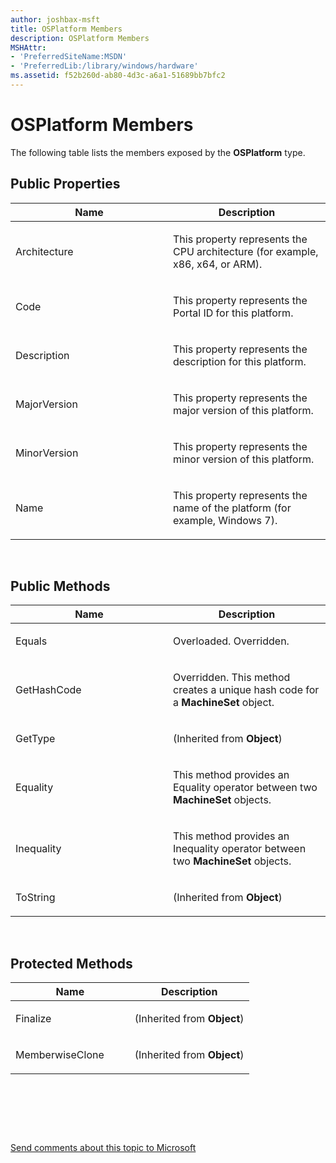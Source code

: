 ```yaml
---
author: joshbax-msft
title: OSPlatform Members
description: OSPlatform Members
MSHAttr:
- 'PreferredSiteName:MSDN'
- 'PreferredLib:/library/windows/hardware'
ms.assetid: f52b260d-ab80-4d3c-a6a1-51689bb7bfc2
---
```


# OSPlatform Members


The following table lists the members exposed by the **OSPlatform** type.

## Public Properties


<table>
<colgroup>
<col width="50%" />
<col width="50%" />
</colgroup>
<thead>
<tr class="header">
<th>Name</th>
<th>Description</th>
</tr>
</thead>
<tbody>
<tr class="odd">
<td><p>Architecture</p></td>
<td><p>This property represents the CPU architecture (for example, x86, x64, or ARM).</p></td>
</tr>
<tr class="even">
<td><p>Code</p></td>
<td><p>This property represents the Portal ID for this platform.</p></td>
</tr>
<tr class="odd">
<td><p>Description</p></td>
<td><p>This property represents the description for this platform.</p></td>
</tr>
<tr class="even">
<td><p>MajorVersion</p></td>
<td><p>This property represents the major version of this platform.</p></td>
</tr>
<tr class="odd">
<td><p>MinorVersion</p></td>
<td><p>This property represents the minor version of this platform.</p></td>
</tr>
<tr class="even">
<td><p>Name</p></td>
<td><p>This property represents the name of the platform (for example, Windows 7).</p></td>
</tr>
</tbody>
</table>

 

## Public Methods


<table>
<colgroup>
<col width="50%" />
<col width="50%" />
</colgroup>
<thead>
<tr class="header">
<th>Name</th>
<th>Description</th>
</tr>
</thead>
<tbody>
<tr class="odd">
<td><p>Equals</p></td>
<td><p>Overloaded. Overridden.</p></td>
</tr>
<tr class="even">
<td><p>GetHashCode</p></td>
<td><p>Overridden. This method creates a unique hash code for a <strong>MachineSet</strong> object.</p></td>
</tr>
<tr class="odd">
<td><p>GetType</p></td>
<td><p>(Inherited from <strong>Object</strong>)</p></td>
</tr>
<tr class="even">
<td><p>Equality</p></td>
<td><p>This method provides an Equality operator between two <strong>MachineSet</strong> objects.</p></td>
</tr>
<tr class="odd">
<td><p>Inequality</p></td>
<td><p>This method provides an Inequality operator between two <strong>MachineSet</strong> objects.</p></td>
</tr>
<tr class="even">
<td><p>ToString</p></td>
<td><p>(Inherited from <strong>Object</strong>)</p></td>
</tr>
</tbody>
</table>

 

## Protected Methods


<table>
<colgroup>
<col width="50%" />
<col width="50%" />
</colgroup>
<thead>
<tr class="header">
<th>Name</th>
<th>Description</th>
</tr>
</thead>
<tbody>
<tr class="odd">
<td><p>Finalize</p></td>
<td><p>(Inherited from <strong>Object</strong>)</p></td>
</tr>
<tr class="even">
<td><p>MemberwiseClone</p></td>
<td><p>(Inherited from <strong>Object</strong>)</p></td>
</tr>
</tbody>
</table>

 

 

 

[Send comments about this topic to Microsoft](mailto:wsddocfb@microsoft.com?subject=Documentation%20feedback%20%5Bp_hck\p_hck%5D:%20OSPlatform%20Members%20%20RELEASE:%20%284/27/2016%29&body=%0A%0APRIVACY%20STATEMENT%0A%0AWe%20use%20your%20feedback%20to%20improve%20the%20documentation.%20We%20don't%20use%20your%20email%20address%20for%20any%20other%20purpose,%20and%20we'll%20remove%20your%20email%20address%20from%20our%20system%20after%20the%20issue%20that%20you're%20reporting%20is%20fixed.%20While%20we're%20working%20to%20fix%20this%20issue,%20we%20might%20send%20you%20an%20email%20message%20to%20ask%20for%20more%20info.%20Later,%20we%20might%20also%20send%20you%20an%20email%20message%20to%20let%20you%20know%20that%20we've%20addressed%20your%20feedback.%0A%0AFor%20more%20info%20about%20Microsoft's%20privacy%20policy,%20see%20http://privacy.microsoft.com/default.aspx. "Send comments about this topic to Microsoft")




